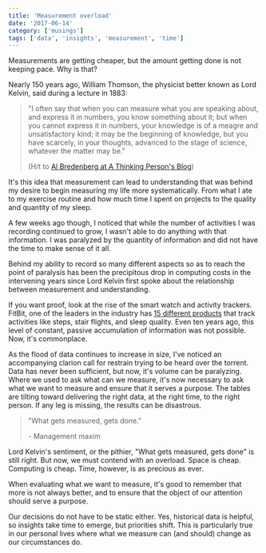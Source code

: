 ```yaml
---
title: 'Measurement overload'
date: '2017-06-14'
category: ['musings']
tags: ['data', 'insights', 'measurement', 'time']
---
```


Measurements are getting cheaper, but the amount getting done is not keeping pace. Why is that?

Nearly 150 years ago, William Thomson, the physicist better known as Lord Kelvin, said during a lecture in 1883:

> "I often say that when you can measure what you are speaking about, and express it in numbers, you know something about it; but when you cannot express it in numbers, your knowledge is of a meagre and unsatisfactory kind; it may be the beginning of knowledge, but you have scarcely, in your thoughts, advanced to the stage of science, whatever the matter may be."
>
> (H/t to [Al Bredenberg at A Thinking Person's Blog](https://athinkingperson.com/2012/12/02/who-said-what-gets-measured-gets-managed/))

It's this idea that measurement can lead to understanding that was behind my desire to begin measuring my life more systematically. From what I ate to my exercise routine and how much time I spent on projects to the quality and quantity of my sleep.

A few weeks ago though, I noticed that while the number of activities I was recording continued to grow, I wasn't able to do anything with that information. I was paralyzed by the quantity of information and did not have the time to make sense of it all.

Behind my ability to record so many different aspects so as to reach the point of paralysis has been the precipitous drop in computing costs in the intervening years since Lord Kelvin first spoke about the relationship between measurement and understanding.

If you want proof, look at the rise of the smart watch and activity trackers. FitBit, one of the leaders in the industry has [15 different products](https://en.wikipedia.org/wiki/List_of_Fitbit_products) that track activities like steps, stair flights, and sleep quality. Even ten years ago, this level of constant, passive accumulation of information was not possible. Now, it's commonplace.

As the flood of data continues to increase in size, I've noticed an accompanying clarion call for restrain trying to be heard over the torrent. Data has never been sufficient, but now, it's volume can be paralyzing. Where we used to ask what can we measure, it's now necessary to ask what we want to measure and ensure that it serves a purpose. The tables are tilting toward delivering the right data, at the right time, to the right person. If any leg is missing, the results can be disastrous.

> "What gets measured, gets done."
>
> \- Management maxim

Lord Kelvin's sentiment, or the pithier, "What gets measured, gets done" is still right. But now, we must contend with an overload. Space is cheap. Computing is cheap. Time, however, is as precious as ever.

When evaluating what we want to measure, it's good to remember that more is not always better, and to ensure that the object of our attention should serve a purpose.

Our decisions do not have to be static either. Yes, historical data is helpful, so insights take time to emerge, but priorities shift. This is particularly true in our personal lives where what we measure can (and should) change as our circumstances do.
